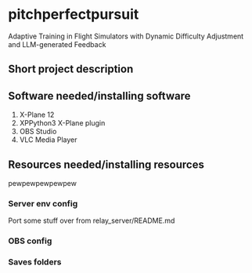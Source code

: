 ﻿# pitchperfectpursuit
Adaptive Training in Flight Simulators with Dynamic Difficulty Adjustment and LLM-generated Feedback

## Short project description

## Software needed/installing software

1. X-Plane 12
2. XPPython3 X-Plane plugin
3. OBS Studio
4. VLC Media Player

## Resources needed/installing resources

pewpewpewpewpew

### Server env config

Port some stuff over from relay_server/README.md

### OBS config

### Saves folders
